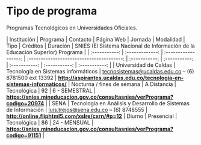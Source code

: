 # Tipo de programa

Programas Tecnológicos en Universidades Oficiales.

| Institución    |  Programa  | Contacto    |         Página Web                   |  Jornada | Modalidad | Tipo | Créditos | Duración | SNIES (El Sistema Nacional de Información de la Educación Superior) Programa |
| :-----------: | :-------------:   | :------------------: | :---------------------------------------: | :-----------: |  :-----------: |  :-----------: | :-----------: | :-----------: |
| Universidad de Caldas  | Tecnología en Sistemas informáticos |  tecnosistemas@ucaldas.edu.co – (6) 8781500 ext 13392 | **http://aspirantes.ucaldas.edu.co/tecnologia-en-sistemas-informaticos/** | Nocturna / fines de semana |  A Distancia | Tecnológica | 92 |  6 - SEMESTRAL | **https://snies.mineducacion.gov.co/consultasnies/verPrograma?codigo=20974** |
| SENA  | Tecnología en Análisis y Desarrollo de Sistemas de Información |  luis.trejos@sena.edu.co  – (6) 8748555 | **http://online.fliphtml5.com/xslre/cxrn/#p=12** | Diurno |  Presencial | Tecnológica | 86 |  24 - MENSUAL | **https://snies.mineducacion.gov.co/consultasnies/verPrograma?codigo=91151** |

